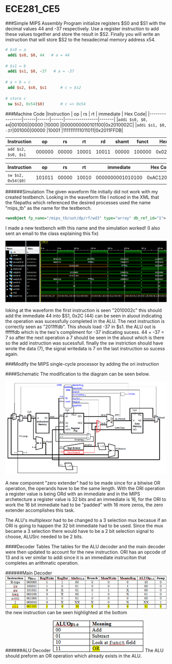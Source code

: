 ECE281_CE5
==========
###Simple MIPS Assembly Program
initialize registers $S0 and $S1 with the decimal values 44 and -37 respectively. Use a register instruction to add these values together and store the result in $S2. Finally you will write an instruction that will store $S2 to the hexadecimal memory address x54.

```MIPS
# $s0 = a
 addi $s0, $0, 44   # a = 44
 
# $s1 = b
 addi $s1, $0, -37   # a = -37
 
# a + b = c
 add $s2, $s0, $s1      # c = $s2
 
# store c
 sw $s2, 0x54($0)       # c => 0x54
```

###Machine Code
|Instruction     |  op  |  rs  |  rt  |  immediate |   Hex Code|
|----------------|------|------|------|----------------|-------|
|```addi $s0, $0, 44```|001000|00000 |10000 |0000000000101100|0x2010002C|
|```addi $s1, $0, -37```|001000|00000 |10001 |1111111111011011|0x2011FFDB|

|Instruction      |  op  |  rs  |  rt  |  rd  | shamt| funct|Hex Code|
|-----------------|------|------|------|------|------|------|----------|
|```add $s2, $s0, $s1```|000000|00000 |10001 |10011 |00000 |100000 |0x02119020|

|Instruction     |op    |  rs  |  rt  |   immediate    | Hex Code|
|----------------|------|------|------|----------------|--------|
|```sw $s2, 0x54($0)```|101011|00000 |10010 |0000000001010100|0xAC120054|

######Simulation
The given waveform file initially did not work with my created testbench. Looking in the waveform file I noticed in the XML that the filepaths which referenced the desired processes used the name "mips_tb" as the name for the testbench. 
```XML
<wvobject fp_name="/mips_tb/uut/dp/rf/wd3" type="array" db_ref_id="1">
```
I made a new testbench with this name and the simulation worked!
(I also sent an email to the class explaining this fix)

![alt tag](https://raw.githubusercontent.com/EricWardner/ECE281_CE5/master/sim_capture.PNG)

loking at the waveform the first instruction is seen "2010002c" this should add the immediate 44 into $S1,  0x2C (44) can be seen in aluout indicating the operation was sucessfully completed in the ALU. The next instruction is correctly seen as "2011ffdb". This shouls load -37 in $s1. the ALU out is ffffffdb which is the two's compliment for -37 indicating sucess. 44 + -37 = 7 so after the next operation a 7 should be seen in the aluout which is there so the add instruction was sucessfull. finally the sw instriction should have wrote the data (7), the signal writedata is 7 on the last instruction so sucess again.

###Modify the MIPS single-cycle processor by adding the ori instruction

####Schematic
The modification to the diagram can be seen below.

![alt tag](https://raw.githubusercontent.com/EricWardner/ECE281_CE5/master/ori_schematic.png)

 A new component "zero extender" had to be made since for a bitwise OR operation, the operands have to be the same length. With the ORI operation a register value is being ORd with an immediate and in the MIPS archetecture a register value is 32 bits and an immediate is 16, for the ORI to work the 16 bit immediate had to be "padded" with 16 more zeros, the zero extender accomplishes this task.

The ALU's multiplexor had to be changed to a 3 selection mux becasue if an ORI is going to happen the 32 bit immediate had to be used. Since the mux became a 3 selection there would have to be a 2 bit selection signal to choose, ALUSrc needed to be 2 bits.

####Decoder Tables
The tables for the ALU decoder and the main decoder were then updated to account for the new instruction. ORI has an opcode of 13 and is ver similar to addi since it is an immediate instruciton that completes an arithmatic operation. 

######Main Decoder
![alt tag](https://raw.githubusercontent.com/EricWardner/ECE281_CE5/master/mainDecoder_table.PNG)
the new instruction can be seen highlighted at the bottom

######ALU Decoder
![alt tag](https://raw.githubusercontent.com/EricWardner/ECE281_CE5/master/ALUDecoderTable.PNG)
The ALU should preform an OR operation which already exists in the ALU.
